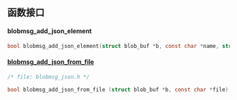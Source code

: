 




## 函数接口

#### blobmsg_add_json_element

```c
bool blobmsg_add_json_element(struct blob_buf *b, const char *name, struct json_object *obj);
```


#### [blobmsg_add_json_from_file](../blobmsg_json.md#blobmsg_add_json_from_file)

```c
/* file: blobmsg_json.h */

bool blobmsg_add_json_from_file (struct blob_buf *b, const char *file);
```

